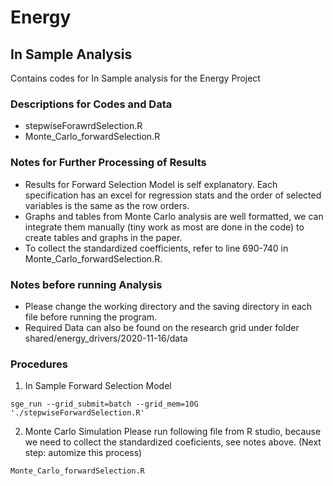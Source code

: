 # Energy
## In Sample Analysis

Contains codes for In Sample analysis for the Energy Project

### Descriptions for Codes and Data
- stepwiseForawrdSelection.R 
- Monte_Carlo_forwardSelection.R 

### Notes for Further Processing of Results
- Results for Forward Selection Model is self explanatory. Each specification has an excel for regression stats and the order of selected variables is the same as the row orders.
- Graphs and tables from Monte Carlo analysis are well formatted, we can integrate them manually (tiny work as most are done in the code) to create tables and graphs in the paper.
- To collect the standardized coefficients, refer to line 690-740 in Monte_Carlo_forwardSelection.R.

### Notes before running Analysis
- Please change the working directory and the saving directory in each file before running the program.
- Required Data can also be found on the research grid under folder shared/energy_drivers/2020-11-16/data

### Procedures
1. In Sample Forward Selection Model
```
sge_run --grid_submit=batch --grid_mem=10G './stepwiseForwardSelection.R'
```

2. Monte Carlo Simulation
Please run following file from R studio, because we need to collect the standardized coeficients, see notes above. (Next step: automize this process)
```
Monte_Carlo_forwardSelection.R
```

